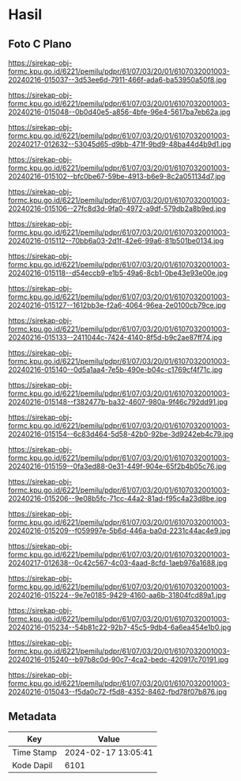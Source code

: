 # Hasil

## Foto C Plano

https://sirekap-obj-formc.kpu.go.id/6221/pemilu/pdpr/61/07/03/20/01/6107032001003-20240216-015037--3d53ee6d-7911-466f-ada6-ba53950a50f8.jpg

https://sirekap-obj-formc.kpu.go.id/6221/pemilu/pdpr/61/07/03/20/01/6107032001003-20240216-015048--0b0d40e5-a856-4bfe-96e4-5617ba7eb62a.jpg

https://sirekap-obj-formc.kpu.go.id/6221/pemilu/pdpr/61/07/03/20/01/6107032001003-20240217-012632--53045d65-d9bb-471f-9bd9-48ba44d4b9d1.jpg

https://sirekap-obj-formc.kpu.go.id/6221/pemilu/pdpr/61/07/03/20/01/6107032001003-20240216-015102--bfc0be67-59be-4913-b6e9-8c2a051134d7.jpg

https://sirekap-obj-formc.kpu.go.id/6221/pemilu/pdpr/61/07/03/20/01/6107032001003-20240216-015106--27fc8d3d-9fa0-4972-a9df-579db2a8b9ed.jpg

https://sirekap-obj-formc.kpu.go.id/6221/pemilu/pdpr/61/07/03/20/01/6107032001003-20240216-015112--70bb6a03-2d1f-42e6-99a6-81b501be0134.jpg

https://sirekap-obj-formc.kpu.go.id/6221/pemilu/pdpr/61/07/03/20/01/6107032001003-20240216-015118--d54eccb9-e1b5-49a6-8cb1-0be43e93e00e.jpg

https://sirekap-obj-formc.kpu.go.id/6221/pemilu/pdpr/61/07/03/20/01/6107032001003-20240216-015127--1612bb3e-f2a6-4064-96ea-2e0100cb79ce.jpg

https://sirekap-obj-formc.kpu.go.id/6221/pemilu/pdpr/61/07/03/20/01/6107032001003-20240216-015133--2411044c-7424-4140-8f5d-b9c2ae87ff74.jpg

https://sirekap-obj-formc.kpu.go.id/6221/pemilu/pdpr/61/07/03/20/01/6107032001003-20240216-015140--0d5a1aa4-7e5b-490e-b04c-c1769cf4f71c.jpg

https://sirekap-obj-formc.kpu.go.id/6221/pemilu/pdpr/61/07/03/20/01/6107032001003-20240216-015148--f382477b-ba32-4607-980a-9f46c792dd91.jpg

https://sirekap-obj-formc.kpu.go.id/6221/pemilu/pdpr/61/07/03/20/01/6107032001003-20240216-015154--6c83d464-5d58-42b0-92be-3d9242eb4c79.jpg

https://sirekap-obj-formc.kpu.go.id/6221/pemilu/pdpr/61/07/03/20/01/6107032001003-20240216-015159--0fa3ed88-0e31-449f-904e-65f2b4b05c76.jpg

https://sirekap-obj-formc.kpu.go.id/6221/pemilu/pdpr/61/07/03/20/01/6107032001003-20240216-015206--9e08b5fc-71cc-44a2-81ad-f95c4a23d8be.jpg

https://sirekap-obj-formc.kpu.go.id/6221/pemilu/pdpr/61/07/03/20/01/6107032001003-20240216-015209--f059997e-5b6d-446a-ba0d-2231c44ac4e9.jpg

https://sirekap-obj-formc.kpu.go.id/6221/pemilu/pdpr/61/07/03/20/01/6107032001003-20240217-012638--0c42c567-4c03-4aad-8cfd-1aeb976a1688.jpg

https://sirekap-obj-formc.kpu.go.id/6221/pemilu/pdpr/61/07/03/20/01/6107032001003-20240216-015224--9e7e0185-9429-4160-aa6b-31804fcd89a1.jpg

https://sirekap-obj-formc.kpu.go.id/6221/pemilu/pdpr/61/07/03/20/01/6107032001003-20240216-015234--54b81c22-92b7-45c5-9db4-6a6ea454e1b0.jpg

https://sirekap-obj-formc.kpu.go.id/6221/pemilu/pdpr/61/07/03/20/01/6107032001003-20240216-015240--b97b8c0d-90c7-4ca2-bedc-420917c70191.jpg

https://sirekap-obj-formc.kpu.go.id/6221/pemilu/pdpr/61/07/03/20/01/6107032001003-20240216-015043--f5da0c72-f5d8-4352-8462-fbd78f07b876.jpg


## Metadata

| Key        | Value               |
| ---------- | ------------------- |
| Time Stamp | 2024-02-17 13:05:41 |
| Kode Dapil | 6101                |



